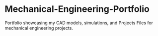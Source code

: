 # Mechanical-Engineering-Portfolio
Portfolio showcasing my CAD models, simulations, and Projects Files for mechanical engineering projects.
